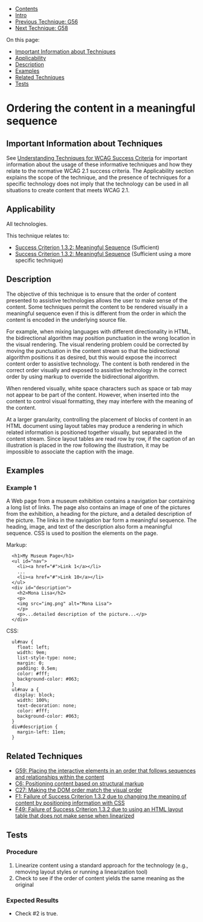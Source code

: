 -   [Contents](https://www.w3.org/WAI/WCAG21/Techniques/#techniques "Table of Contents")
-   [Intro](https://www.w3.org/WAI/WCAG21/Techniques/#introduction "Introduction to Techniques")
-   [Previous Technique: G56](G56)
-   [Next Technique: G58](G58)

On this page:

-   [Important Information about Techniques](#important-information)
-   [Applicability](#applicability)
-   [Description](#description)
-   [Examples](#examples)
-   [Related Techniques](#related)
-   [Tests](#tests)

Ordering the content in a meaningful sequence
=============================================

Important Information about Techniques
--------------------------------------

See [Understanding Techniques for WCAG Success Criteria](https://www.w3.org/WAI/WCAG21/Understanding/understanding-techniques) for important information about the usage of these informative techniques and how they relate to the normative WCAG 2.1 success criteria. The Applicability section explains the scope of the technique, and the presence of techniques for a specific technology does not imply that the technology can be used in all situations to create content that meets WCAG 2.1.

Applicability
-------------

All technologies.

This technique relates to:

-   [Success Criterion 1.3.2: Meaningful Sequence](https://www.w3.org/WAI/WCAG21/Understanding/meaningful-sequence) (Sufficient)
-   [Success Criterion 1.3.2: Meaningful Sequence](https://www.w3.org/WAI/WCAG21/Understanding/meaningful-sequence) (Sufficient using a more specific technique)

Description
-----------

The objective of this technique is to ensure that the order of content presented to assistive technologies allows the user to make sense of the content. Some techniques permit the content to be rendered visually in a meaningful sequence even if this is different from the order in which the content is encoded in the underlying source file.

For example, when mixing languages with different directionality in HTML, the bidirectional algorithm may position punctuation in the wrong location in the visual rendering. The visual rendering problem could be corrected by moving the punctuation in the content stream so that the bidirectional algorithm positions it as desired, but this would expose the incorrect content order to assistive technology. The content is both rendered in the correct order visually and exposed to assistive technology in the correct order by using markup to override the bidirectional algorithm.

When rendered visually, white space characters such as space or tab may not appear to be part of the content. However, when inserted into the content to control visual formatting, they may interfere with the meaning of the content.

At a larger granularity, controlling the placement of blocks of content in an HTML document using layout tables may produce a rendering in which related information is positioned together visually, but separated in the content stream. Since layout tables are read row by row, if the caption of an illustration is placed in the row following the illustration, it may be impossible to associate the caption with the image.

Examples
--------

### Example 1

A Web page from a museum exhibition contains a navigation bar containing a long list of links. The page also contains an image of one of the pictures from the exhibition, a heading for the picture, and a detailed description of the picture. The links in the navigation bar form a meaningful sequence. The heading, image, and text of the description also form a meaningful sequence. CSS is used to position the elements on the page.

Markup:

      <h1>My Museum Page</h1>
      <ul id="nav">
        <li><a href="#">Link 1</a></li>
        ...
        <li><a href="#">Link 10</a></li>
      </ul>
      <div id="description">
        <h2>Mona Lisa</h2>
        <p>
        <img src="img.png" alt="Mona Lisa">
        </p>
        <p>...detailed description of the picture...</p>
      </div>
              

CSS:

      ul#nav {
        float: left;
        width: 9em;
        list-style-type: none;
        margin: 0;
        padding: 0.5em;
        color: #fff;
        background-color: #063;
      }
      ul#nav a {
       display: block;
        width: 100%;
        text-decoration: none;
        color: #fff;
        background-color: #063;
      }
      div#description {
        margin-left: 11em;
      }
            

Related Techniques
------------------

-   [G59: Placing the interactive elements in an order that follows sequences and relationships within the content](https://www.w3.org/WAI/WCAG21/Techniques/general/G59)
-   [C6: Positioning content based on structural markup](https://www.w3.org/WAI/WCAG21/Techniques/css/C6)
-   [C27: Making the DOM order match the visual order](https://www.w3.org/WAI/WCAG21/Techniques/css/C27)
-   [F1: Failure of Success Criterion 1.3.2 due to changing the meaning of content by positioning information with CSS](https://www.w3.org/WAI/WCAG21/Techniques/failures/F1)
-   [F49: Failure of Success Criterion 1.3.2 due to using an HTML layout table that does not make sense when linearized](https://www.w3.org/WAI/WCAG21/Techniques/failures/F49)

Tests
-----

### Procedure

1.  Linearize content using a standard approach for the technology (e.g., removing layout styles or running a linearization tool)
2.  Check to see if the order of content yields the same meaning as the original

### Expected Results

-   Check \#2 is true.
